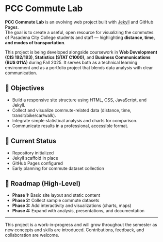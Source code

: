 # PCC Commute Lab

**PCC Commute Lab** is an evolving web project built with [Jekyll](https://jekyllrb.com/) and GitHub Pages.  
The goal is to create a useful, open resource for visualizing the commutes of Pasadena City College students and staff — highlighting **distance, time, and modes of transportation**.

This project is being developed alongside coursework in **Web Development (CIS 192/193)**, **Statistics (STAT C1000)**, and **Business Communications (BUS 011A)** during Fall 2025. It serves both as a technical learning environment and as a portfolio project that blends data analysis with clear communication.

## 🎯 Objectives

- Build a responsive site structure using HTML, CSS, JavaScript, and Jekyll.
- Collect and visualize commute-related data (distance, time, transit/bike/car/walk).
- Integrate simple statistical analysis and charts for comparison.
- Communicate results in a professional, accessible format.


## 🚦 Current Status

- Repository initialized
- Jekyll scaffold in place
- GitHub Pages configured
- Early planning for commute dataset collection

## 📌 Roadmap (High-Level)

- **Phase 1:** Basic site layout and static content  
- **Phase 2:** Collect sample commute datasets  
- **Phase 3:** Add interactivity and visualizations (charts, maps)  
- **Phase 4:** Expand with analysis, presentations, and documentation  

---

This project is a work-in-progress and will grow throughout the semester as new concepts and skills are introduced. Contributions, feedback, and collaboration are welcome.
